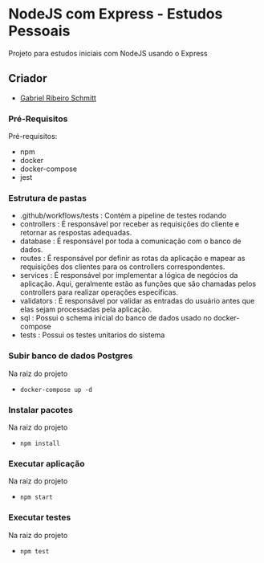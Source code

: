 # NodeJS com Express - Estudos Pessoais

Projeto para estudos iniciais com NodeJS usando o Express

## Criador

- [Gabriel Ribeiro Schmitt](https://github.com/gabrielschmitt1)

### Pré-Requisitos

Pré-requisitos:

- npm
- docker
- docker-compose
- jest

### Estrutura de pastas

- .github/workflows/tests : Contém a pipeline de testes rodando
- controllers : É responsável por receber as requisições do cliente e retornar as respostas adequadas.
- database : É responsável por toda a comunicação com o banco de dados.
- routes : É responsável por definir as rotas da aplicação e mapear as requisições dos clientes para os controllers correspondentes.
- services : É responsável por implementar a lógica de negócios da aplicação. Aqui, geralmente estão as funções que são chamadas pelos controllers para realizar operações específicas.
- validators : É responsável por validar as entradas do usuário antes que elas sejam processadas pela aplicação.
- sql : Possui o schema inicial do banco de dados usado no docker-compose
- tests : Possui os testes unitarios do sistema

### Subir banco de dados Postgres

Na raiz do projeto

- `docker-compose up -d`

### Instalar pacotes

Na raiz do projeto

- `npm install`

### Executar aplicação

Na raiz do projeto

- `npm start`

### Executar testes

Na raiz do projeto

- `npm test`
